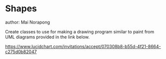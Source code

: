 # Shapes

author: Mai Norapong

Create classes to use for making a drawing program similar to paint from UML
diagrams provided in the link below.

https://www.lucidchart.com/invitations/accept/070308b8-b55d-4f21-8664-c275d0b82047
